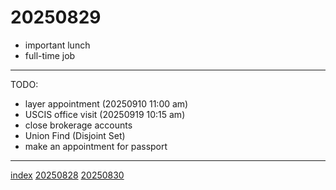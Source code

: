 <head><meta name="viewport" content="width=device-width, initial-scale=1.0, user-scalable=yes" /><meta charset="UTF-8"></head>

# 20250829

- important lunch
- full-time job

---

TODO:

- layer appointment (20250910 11:00 am)
- USCIS office visit (20250919 10:15 am)
- close brokerage accounts
- Union Find (Disjoint Set)
- make an appointment for passport

---

[index](../../index.html)
[20250828](20250828.html)
[20250830](20250830.html)
